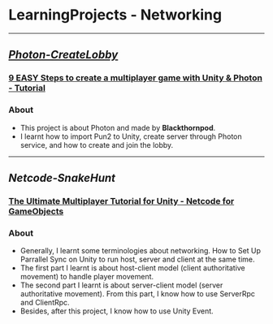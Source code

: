 # LearningProjects - Networking
---
## [_Photon-CreateLobby_](https://github.com/Slothlesss/LearningProjects-Networking/tree/main/Netcode-SnakeHunt)
### [9 EASY Steps to create a multiplayer game with Unity & Photon - Tutorial](https://www.youtube.com/watch?v=93SkbMpWCGo&t=4s)
### About
- This project is about Photon and made by **Blackthornpod**.
- I learnt how to import Pun2 to Unity, create server through Photon service, and how to create and join the lobby.
---
## _Netcode-SnakeHunt_
### [The Ultimate Multiplayer Tutorial for Unity - Netcode for GameObjects](https://www.youtube.com/watch?v=swIM2z6Foxk)
### About
- Generally, I learnt some terminologies about networking. How to Set Up Parrallel Sync on Unity to run host, server and client at the same time.
- The first part I learnt is about host-client model (client authoritative movement) to handle player movement.
- The second part I learnt is about server-client model (server authoritative movement). From this part, I know how to use ServerRpc and ClientRpc.
- Besides, after this project, I know how to use Unity Event.
